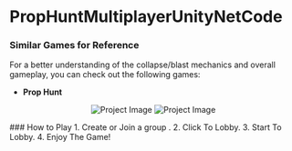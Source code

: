 # PropHuntMultiplayerUnityNetCode
### Similar Games for Reference
For a better understanding of the collapse/blast mechanics and overall gameplay, you can check out the following games:
- **Prop Hunt**
<p align="center">
  <img src="https://github.com/Emreceliik/PropHuntMultiplayerUnityNetCode/tree/main/Images/Lobby.png" alt="Project Image" />
  <img src="https://github.com/Emreceliik/PropHuntMultiplayerUnityNetCode/tree/main/Images/GameInside.png" alt="Project Image" />
  
</p>
### How to Play
1. Create or Join a group .
2. Click To Lobby.
3. Start To Lobby.
4. Enjoy The Game!
